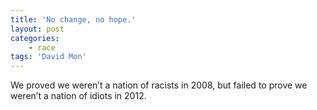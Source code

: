 ```yaml
---
title: 'No change, no hope.'
layout: post
categories:
    - race
tags: 'David Mon'
---
```


We proved we weren’t a nation of racists in 2008, but failed to prove we weren’t a nation of idiots in 2012.